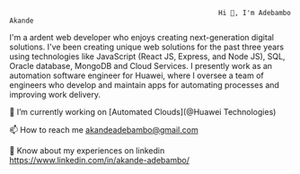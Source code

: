                                                         Hi 👋, I'm Adebambo Akande
I'm a ardent web developer who enjoys creating next-generation digital solutions. I've been creating unique web solutions for the past three years using technologies
like JavaScript (React JS, Express, and Node JS), SQL, Oracle database, MongoDB and Cloud Services. I presently work as an automation software engineer for Huawei, 
where I oversee a team of engineers who develop and maintain apps for automating processes and improving work delivery.

🔭 I’m currently working on [Automated Clouds](@Huawei Technologies)

📫 How to reach me akandeadebambo@gmail.com

📄 Know about my experiences on linkedin https://www.linkedin.com/in/akande-adebambo/

